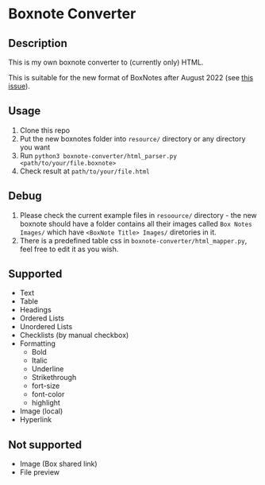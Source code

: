# Boxnote Converter

## Description
This is my own boxnote converter to (currently only) HTML.

This is suitable for the new format of BoxNotes after August 2022 (see [this issue](https://github.com/alexwennerberg/boxnotes2html/issues/3)).

## Usage
1. Clone this repo
1. Put the new boxnotes folder into `resource/` directory or any directory you want
1. Run `python3 boxnote-converter/html_parser.py <path/to/your/file.boxnote>`
1. Check result at `path/to/your/file.html`

## Debug
1. Please check the current example files in `resoource/` directory - the new boxnote should have a folder contains all their images called `Box Notes Images/` which have `<BoxNote Title> Images/` diretories in it.
1. There is a predefined table css in `boxnote-converter/html_mapper.py`, feel free to edit it as you wish.

## Supported
 - Text
 - Table
 - Headings
 - Ordered Lists
 - Unordered Lists
 - Checklists (by manual checkbox)
 - Formatting
    - Bold
    - Italic
    - Underline
    - Strikethrough
    - fort-size
    - font-color
    - highlight
 - Image (local)
 - Hyperlink

## Not supported
 - Image (Box shared link)
 - File preview